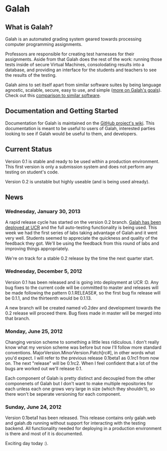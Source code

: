 # Galah

## What is Galah?

Galah is an automated grading system geared towards processing computer
programming assignments.

Professors are responsible for creating test harnesses for their assignments.
Aside from that Galah does the rest of the work: running those tests inside of
secure Virtual Machines, consolodating results into a database, and providing an
interface for the students and teachers to see the results of the testing.

Galah aims to set itself apart from similar software suites by being
language agnostic, scalable, secure, easy to use, and simple
([more on Galah's goals](https://github.com/brownhead/galah/wiki/Goals-and-Ideals)). Check
out this
[comparison to similar software](https://github.com/brownhead/galah/wiki/Comparison-to-Similar-Software).

## Documentation and Getting Started

Documentation for Galah is maintained on the
[GitHub project's wiki](https://github.com/brownhead/galah/wiki). This
documentation is meant to be useful to users of Galah, interested parties
looking to see if Galah would be useful to them, and developers.

## Current Status

Version 0.1 is stable and ready to be used within a production environment. This
first version is only a submission system and does not perform any testing on
student's code.

Version 0.2 is unstable but highly useable (and is being used already).

## News

### Wednesday, January 30, 2013

A rapid release cycle has started on the version 0.2 branch.
[Galah has been deployed at UCR](https://galah.cs.ucr.edu) and the full
auto-testing functionality is being used. This week we had the first series of
labs taking advantage of Galah and it went very well. Students seemed to
appreciate the quickness and quality of the feedback they got. We'll be using
the feedback from this round of labs and improving things appropriately.

We're on track for a stable 0.2 release by the time the next quarter start.

### Wednesday, December 5, 2012

Version 0.1 has been released and is going into deployment at UCR :D. Any bug
fixes to the current code will be committed to master and releases will be made
following the pattern 0.1.RELEASE#, so the first bug fix release will be 0.1.1,
and the thirteenth would be 0.1.13.

A new branch will be created named v0.2dev and development towards the 0.2
release will proceed there. Bug fixes made in master will be merged into that
branch.

### Monday, June 25, 2012

Changing version scheme to something a little less ridiculous. I don't really
know what my version scheme was before but now I'll follow more standard
conventions. MajorVersion.MinorVersion.Patch[rc#], in other words what you'd
expect. I will refer to the previous release 0.1beta1 as 0.1rc1 from now on.
The next "release" will be 0.1rc2. When I feel confident that a lot of the
bugs are worked out we'll release 0.1.

Each component of Galah is pretty distinct and decoupled from the other
componenets of Galah but I don't want to make multiple repositories for each
unless each one grows very large in size (which they shouldn't), so there
won't be seperate versioning for each component.

### Sunday, June 24, 2012

Version 0.1beta1 has been released. This release contains only galah.web and
galah.db running without support for interacting with the testing backend. All
functionality needed for deploying in a production environment is there and
most of it is documented.

Exciting day today :).
